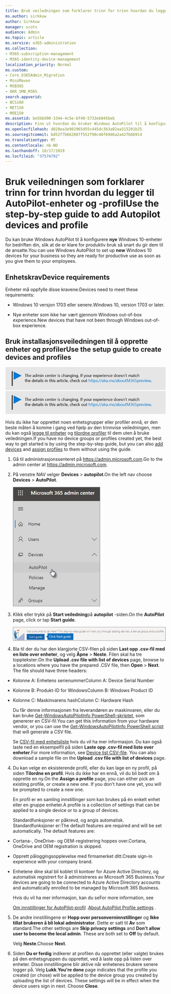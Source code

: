 ```yaml
---
title: Bruk veiledningen som forklarer trinn for trinn hvordan du legger til AutoPilot-enheter og -profil
ms.author: sirkkuw
author: Sirkkuw
manager: scotv
audience: Admin
ms.topic: article
ms.service: o365-administration
ms.collection:
- M365-subscription-management
- M365-identity-device-management
localization_priority: Normal
ms.custom:
- Core_O365Admin_Migration
- MiniMaven
- MSB365
- OKR_SMB_M365
search.appverid:
- BCS160
- MET150
- MOE150
ms.assetid: be5b6d90-3344-4c5e-bf40-5733eb845beb
description: Finn ut hvordan du bruker Windows AutoPilot til å konfigurere nye Windows 10-enheter for bedriften din.
ms.openlocfilehash: d028ea3e902965d55c445dc3b3a02aa315201b25
ms.sourcegitcommit: bd52f7b662887f552f90c46f69d6a2a42fb66914
ms.translationtype: MT
ms.contentlocale: nb-NO
ms.lasthandoff: 10/17/2019
ms.locfileid: "37574792"
---
```

# <a name="use-the-step-by-step-guide-to-add-autopilot-devices-and-profile"></a><span data-ttu-id="a647e-103">Bruk veiledningen som forklarer trinn for trinn hvordan du legger til AutoPilot-enheter og -profil</span><span class="sxs-lookup"><span data-stu-id="a647e-103">Use the step-by-step guide to add Autopilot devices and profile</span></span>

<span data-ttu-id="a647e-104">Du kan bruke Windows AutoPilot til å konfigurere **nye** Windows 10-enheter for bedriften din, slik at de er klare for produktiv bruk så snart du gir dem til de ansatte.</span><span class="sxs-lookup"><span data-stu-id="a647e-104">You can use Windows AutoPilot to set up **new** Windows 10 devices for your business so they are ready for productive use as soon as you give them to your employees.</span></span>
  
## <a name="device-requirements"></a><span data-ttu-id="a647e-105">Enhetskrav</span><span class="sxs-lookup"><span data-stu-id="a647e-105">Device requirements</span></span>

<span data-ttu-id="a647e-106">Enheter må oppfylle disse kravene:</span><span class="sxs-lookup"><span data-stu-id="a647e-106">Devices need to meet these requirements:</span></span>
  
- <span data-ttu-id="a647e-107">Windows 10 versjon 1703 eller senere.</span><span class="sxs-lookup"><span data-stu-id="a647e-107">Windows 10, version 1703 or later.</span></span>
    
- <span data-ttu-id="a647e-108">Nye enheter som ikke har vært gjennom Windows out-of-box experience.</span><span class="sxs-lookup"><span data-stu-id="a647e-108">New devices that have not been through Windows out-of-box experience.</span></span>
    
## <a name="use-the-setup-guide-to-create-devices-and-profiles"></a><span data-ttu-id="a647e-109">Bruk installasjonsveiledningen til å opprette enheter og profiler</span><span class="sxs-lookup"><span data-stu-id="a647e-109">Use the setup guide to create devices and profiles</span></span>

<span data-ttu-id="a647e-110">[![Label å fortelle deg at Administrasjonssenteret er i endring, og du kan finne mer informasjon på aka.ms/aboutM365preview.](media/m365admincenterchanging.png)](https://docs.microsoft.com/office365/admin/microsoft-365-admin-center-preview)</span><span class="sxs-lookup"><span data-stu-id="a647e-110">[![Label to let you know the admin center is changing and you can find more details at aka.ms/aboutM365preview.](media/m365admincenterchanging.png)](https://docs.microsoft.com/office365/admin/microsoft-365-admin-center-preview)</span></span>

<span data-ttu-id="a647e-111">Hvis du ikke har opprettet noen enhetsgrupper eller profiler ennå, er den beste måten å komme i gang ved hjelp av den trinnvise veiledningen, men du kan også [legge til enheter](create-and-edit-autopilot-devices.md) og [tilordne profiler](create-and-edit-autopilot-profiles.md) til dem uten å bruke veiledningen.</span><span class="sxs-lookup"><span data-stu-id="a647e-111">If you have no device groups or profiles created yet, the best way to get started is by using the step-by-step guide, but you can also [add devices](create-and-edit-autopilot-devices.md) and [assign profiles](create-and-edit-autopilot-profiles.md) to them without using the guide.</span></span> 
  
1. <span data-ttu-id="a647e-112">Gå til administrasjonssenteret på <a href="https://go.microsoft.com/fwlink/p/?linkid=837890" target="_blank">https://admin.microsoft.com</a>.</span><span class="sxs-lookup"><span data-stu-id="a647e-112">Go to the admin center at <a href="https://go.microsoft.com/fwlink/p/?linkid=837890" target="_blank">https://admin.microsoft.com</a>.</span></span>

2. <span data-ttu-id="a647e-113">På venstre NAV velger **Devices** \> **autopilot**.</span><span class="sxs-lookup"><span data-stu-id="a647e-113">On the left nav choose **Devices** \> **AutoPilot**.</span></span>

    ![I administrasjonssenteret velger du enheter og deretter AutoPilot.](media/AutoPilot.png)
  
2. <span data-ttu-id="a647e-115">Klikk eller trykk på **Start veiledning**på **autopilot** -siden.</span><span class="sxs-lookup"><span data-stu-id="a647e-115">On the **AutoPilot** page, click or tap **Start guide**.</span></span>
    
    ![Click Start guide for step-by-step instructions for Autopilot.](media/31662655-d1e6-437d-87ea-c0dec5da56f7.png)
  
3. <span data-ttu-id="a647e-p101">Bla til der du har den klargjorte CSV-filen på siden **Last opp .csv-fil med en liste over enheter**, og velg **Åpne** \> **Neste**. Filen skal ha tre topptekster:</span><span class="sxs-lookup"><span data-stu-id="a647e-p101">On the **Upload .csv file with list of devices** page, browse to a locations where you have the prepared .CSV file, then **Open** \> **Next**. The file should have three headers:</span></span>
    
  - <span data-ttu-id="a647e-119">Kolonne A: Enhetens serienummer</span><span class="sxs-lookup"><span data-stu-id="a647e-119">Column A: Device Serial Number</span></span>
    
  - <span data-ttu-id="a647e-120">Kolonne B: Produkt-ID for Windows</span><span class="sxs-lookup"><span data-stu-id="a647e-120">Column B: Windows Product ID</span></span>
    
  - <span data-ttu-id="a647e-121">Kolonne C: Maskinvarens hash</span><span class="sxs-lookup"><span data-stu-id="a647e-121">Column C: Hardware Hash</span></span>
    
    <span data-ttu-id="a647e-122">Du får denne informasjonen fra leverandøren av maskinvaren, eller du kan bruke [Get-WindowsAutoPilotInfo PowerShell-skriptet](https://www.powershellgallery.com/packages/Get-WindowsAutoPilotInfo), som genererer en CSV-fil.</span><span class="sxs-lookup"><span data-stu-id="a647e-122">You can get this information from your hardware vendor, or you can use the [Get-WindowsAutoPilotInfo PowerShell script](https://www.powershellgallery.com/packages/Get-WindowsAutoPilotInfo) that will generate a CSV file.</span></span> 
    
    <span data-ttu-id="a647e-p102">Se [CSV-fil med enhetsliste](https://support.office.com/article/932e3676-2491-49f0-9177-d893d2f5276e) hvis du vil ha mer informasjon. Du kan også laste ned en eksempelfil på siden **Laste opp .csv-fil med liste over enheter**.</span><span class="sxs-lookup"><span data-stu-id="a647e-p102">For more information, see [Device list CSV-file](https://support.office.com/article/932e3676-2491-49f0-9177-d893d2f5276e). You can also download a sample file on the **Upload .csv file with list of devices** page.</span></span> 
    
4. <span data-ttu-id="a647e-p103">Du kan velge en eksisterende profil, eller du kan lage en ny profil, på siden **Tilordne en profil**. Hvis du ikke har en ennå, vil du bli bedt om å opprette en ny.</span><span class="sxs-lookup"><span data-stu-id="a647e-p103">On the **Assign a profile** page, you can either pick an existing profile, or create a new one. If you don't have one yet, you will be prompted to create a new one.</span></span> 
    
    <span data-ttu-id="a647e-127">En profil er en samling innstillinger som kan brukes på én enkelt enhet eller en gruppe enheter.</span><span class="sxs-lookup"><span data-stu-id="a647e-127">A profile is a collection of settings that can be applied to a single device or to a group of devices.</span></span>
    
    <span data-ttu-id="a647e-p104">Standardfunksjoner er påkrevd, og angis automatisk. Standardfunksjoner er:</span><span class="sxs-lookup"><span data-stu-id="a647e-p104">The default features are required and will be set automatically. The default features are:</span></span>
    
  - <span data-ttu-id="a647e-130">Cortana-, OneDrive- og OEM-registrering hoppes over.</span><span class="sxs-lookup"><span data-stu-id="a647e-130">Cortana, OneDrive and OEM registration is skipped.</span></span>
    
  - <span data-ttu-id="a647e-131">Opprett påloggingsopplevelse med firmamerket ditt.</span><span class="sxs-lookup"><span data-stu-id="a647e-131">Create sign-in experience with your company brand.</span></span>
    
  - <span data-ttu-id="a647e-132">Enhetene dine skal bli koblet til kontoer for Azure Active Directory, og automatisk registrert for å administreres av Microsoft 365 Business.</span><span class="sxs-lookup"><span data-stu-id="a647e-132">Your devices are going to be connected to Azure Active Directory accounts and automatically enrolled to be managed by Microsoft 365 Business.</span></span>
    
    <span data-ttu-id="a647e-133">Hvis du vil ha mer informasjon, kan du se</span><span class="sxs-lookup"><span data-stu-id="a647e-133">For more information, see</span></span>
    
    <span data-ttu-id="a647e-134">[Om innstillinger for AutoPilot-profil](autopilot-profile-settings.md) .</span><span class="sxs-lookup"><span data-stu-id="a647e-134">[About AutoPilot Profile settings](autopilot-profile-settings.md) .</span></span> 
    
5. <span data-ttu-id="a647e-135">De andre innstillingene er **Hopp over personverninnstillinger** og **Ikke tillat brukeren å bli lokal administrator**. Dette er satt til **Av** som standard.</span><span class="sxs-lookup"><span data-stu-id="a647e-135">The other settings are **Skip privacy settings** and **Don't allow user to become the local admin**. These are both set to **Off** by default.</span></span> 
    
    <span data-ttu-id="a647e-136">Velg **Neste**.</span><span class="sxs-lookup"><span data-stu-id="a647e-136">Choose **Next**.</span></span>
    
6. <span data-ttu-id="a647e-p105">Siden **Du er ferdig** indikerer at profilen du opprettet (eller valgte) brukes på den enhetsgruppen du opprettet, ved å laste opp på listen over enheter. Disse innstillingene blir aktive når enhetenes brukere senere logger på. Velg **Lukk**.</span><span class="sxs-lookup"><span data-stu-id="a647e-p105">**You're done** page indicates that the profile you created (or chose) will be applied to the device group you created by uploading the list of devices. These settings will be in effect when the device users sign in next. Choose **Close**.</span></span>
    